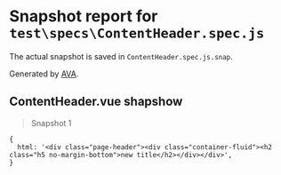 # Snapshot report for `test\specs\ContentHeader.spec.js`

The actual snapshot is saved in `ContentHeader.spec.js.snap`.

Generated by [AVA](https://ava.li).

## ContentHeader.vue shapshow

> Snapshot 1

    {
      html: '<div class="page-header"><div class="container-fluid"><h2 class="h5 no-margin-bottom">new title</h2></div></div>',
    }
